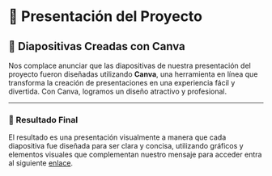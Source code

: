 
# 🌟 Presentación del Proyecto

## 🎨 Diapositivas Creadas con Canva

Nos complace anunciar que las diapositivas de nuestra presentación del proyecto fueron diseñadas utilizando **Canva**, una herramienta en línea que transforma la creación de presentaciones en una experiencia fácil y divertida. Con Canva, logramos un diseño atractivo y profesional.


---

### 🎉 Resultado Final

El resultado es una presentación visualmente a manera que cada diapositiva fue diseñada para ser clara y concisa, utilizando gráficos y elementos visuales que complementan nuestro mensaje para acceder entra al siguiente [enlace](https://www.canva.com/design/DAGNs1jVk0U/6Gz_y_bvCFU3BTEyOyXdhQ/edit).